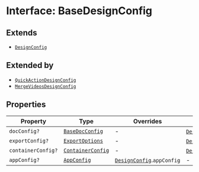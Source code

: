 # Interface: BaseDesignConfig

## Extends

- [`DesignConfig`](../../../DesignConfig.types/interfaces/DesignConfig.md)

## Extended by

- [`QuickActionDesignConfig`](QuickActionDesignConfig.md)
- [`MergeVideosDesignConfig`](MergeVideosDesignConfig.md)

## Properties

| Property | Type | Overrides | Inherited from |
| ------ | ------ | ------ | ------ |
| `docConfig?` | [`BaseDocConfig`](../../../DesignConfig.types/interfaces/BaseDocConfig.md) | - | [`DesignConfig`](../../../DesignConfig.types/interfaces/DesignConfig.md).`docConfig` |
| `exportConfig?` | [`ExportOptions`](../../../ExportConfig.types/type-aliases/ExportOptions.md) | - | [`DesignConfig`](../../../DesignConfig.types/interfaces/DesignConfig.md).`exportConfig` |
| `containerConfig?` | [`ContainerConfig`](../../../ContainerConfig.types/type-aliases/ContainerConfig.md) | - | [`DesignConfig`](../../../DesignConfig.types/interfaces/DesignConfig.md).`containerConfig` |
| `appConfig?` | [`AppConfig`](../../AppConfig.types/interfaces/AppConfig.md) | [`DesignConfig`](../../../DesignConfig.types/interfaces/DesignConfig.md).`appConfig` | - |
